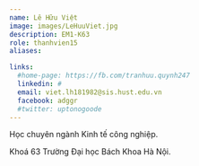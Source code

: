 ```yaml
---
name: Lê Hữu Việt
image: images/LeHuuViet.jpg
description: EM1-K63
role: thanhvien15
aliases:

links:
  #home-page: https://fb.com/tranhuu.quynh247
  linkedin: #
  email: viet.lh181982@sis.hust.edu.vn
  facebook: adggr
  #twitter: uptonogoode
---
```


Học chuyên ngành Kinh tế công nghiệp.

Khoá 63 Trường Đại học Bách Khoa Hà Nội.

